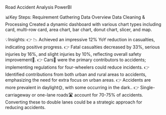 Road Accident Analysis PowerBI

📊Key Steps:
Requirement Gathering
Data Overview
Data Cleaning & Processing
Created a dynamic dashboard with various chart types including card, multi-row card, area chart, bar chart, donut chart, slicer, and map.



💡Insights:
👉 📉 Achieved an impressive 12% YoY reduction in casualties, indicating positive progress.
👉 Fatal casualties decreased by 33%, serious injuries by 16%, and slight injuries by 10%, reflecting overall safety improvement🚦.
👉 Cars🚗 were the primary contributors to accidents; implementing regulations for four-wheelers could reduce incidents.
👉 Identified contributions from both urban and rural areas to accidents, emphasizing the need for extra focus on urban areas.
👉 Accidents are more prevalent in daylight🌞, with some occurring in the dark..
👉 Single-carriageway or one-lane roads🛣️ account for 70-75% of accidents. Converting these to double lanes could be a strategic approach for reducing accidents.










